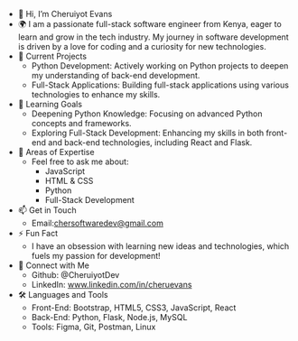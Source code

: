 - 👋 Hi, I’m Cheruiyot Evans
- 🌍 I am a passionate full-stack software engineer from Kenya, eager to learn and grow in the tech industry. My journey in software development is driven by a love for coding and a curiosity for new technologies.
- 🔭 Current Projects
  - Python Development: Actively working on Python projects to deepen my understanding of back-end development.
  - Full-Stack Applications: Building full-stack applications using various technologies to enhance my skills.
- 🌱 Learning Goals
  - Deepening Python Knowledge: Focusing on advanced Python concepts and frameworks.
  - Exploring Full-Stack Development: Enhancing my skills in both front-end and back-end technologies, including React and Flask.
- 💬 Areas of Expertise
  - Feel free to ask me about:
    - JavaScript
    - HTML & CSS
    - Python
    - Full-Stack Development
- 📫 Get in Touch
  - Email:chersoftwaredev@gmail.com
- ⚡ Fun Fact
  - I have an obsession with learning new ideas and technologies, which fuels my passion for development!
- 🔗 Connect with Me
  - Github: @CheruiyotDev
  - LinkedIn: www.linkedin.com/in/cheruevans
- 🛠 Languages and Tools
  - Front-End: Bootstrap, HTML5, CSS3, JavaScript, React
  - Back-End: Python, Flask, Node.js, MySQL
  - Tools: Figma, Git, Postman, Linux

<!---
CheruiyotDev/CheruiyotDev is a ✨ special ✨ repository because its `README.md` (this file) appears on your GitHub profile.
You can click the Preview link to take a look at your changes.
--->
